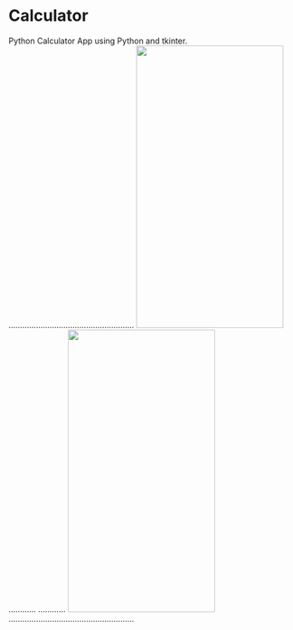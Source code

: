 # Calculator
Python Calculator App using Python and tkinter.
<br>
.......................................................
<img width="260" height="500" src="https://user-images.githubusercontent.com/66867030/190920253-8bc500b1-0798-434c-ab62-483bba45a77a.png">
............
............
<img width="260" height="500" src="https://user-images.githubusercontent.com/66867030/190920599-2aba2c6e-9c09-4689-9ade-62b324699974.png">
.......................................................
